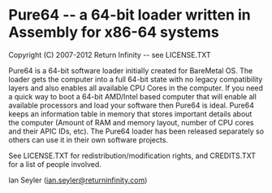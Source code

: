 # Pure64 -- a 64-bit loader written in Assembly for x86-64 systems #
Copyright (C) 2007-2012 Return Infinity -- see LICENSE.TXT

Pure64 is a 64-bit software loader initially created for BareMetal OS. The
loader gets the computer into a full 64-bit state with no legacy compatibility
layers and also enables all available CPU Cores in the computer. If you need a
quick way to boot a 64-bit AMD/Intel based computer that will enable all
available processors and load your software then Pure64 is ideal. Pure64 keeps
an information table in memory that stores important details about the
computer (Amount of RAM and memory layout, number of CPU cores and their APIC
IDs, etc). The Pure64 loader has been released separately so others can use it
in their own software projects.

See LICENSE.TXT for redistribution/modification rights, and CREDITS.TXT for a
list of people involved.

Ian Seyler (ian.seyler@returninfinity.com)
